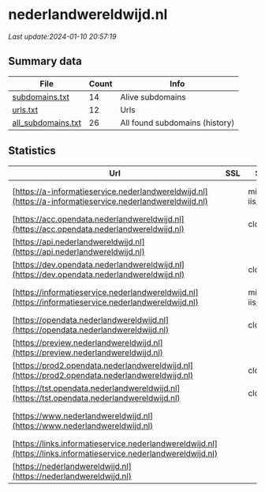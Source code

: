 # nederlandwereldwijd.nl
*Last update:2024-01-10 20:57:19*
## Summary data
| File       | Count | Info |
|------------|-------|------|
|[subdomains.txt](/data/nederlandwereldwijd/subdomains.txt)|14|Alive subdomains|
|[urls.txt](/data/nederlandwereldwijd/urls.txt)|12|Urls|
|[all_subdomains.txt](/data/nederlandwereldwijd/all_subdomains.txt)|26|All found subdomains (history)|
## Statistics
| Url | SSL | Server | Cookie | HSTS | CSP | XFO | XXP | RP | Tech |
|------------|-------|------|------|------|------|------|------|------|------|
|[https://a-informatieservice.nederlandwereldwijd.nl](https://a-informatieservice.nederlandwereldwijd.nl)| |microsoft-iis/10.0|:warning: |:white_check_mark: |:warning: |:white_check_mark: | |:white_check_mark: |Azure HSTS IIS:10.0...|
|[https://acc.opendata.nederlandwereldwijd.nl](https://acc.opendata.nederlandwereldwijd.nl)| |cloudflare|:warning: | | |:white_check_mark: | |:white_check_mark: |Cloudflare Cloudflar...|
|[https://api.nederlandwereldwijd.nl](https://api.nederlandwereldwijd.nl)| | | |:white_check_mark: |:white_check_mark: | |:white_check_mark: |HSTS|
|[https://dev.opendata.nederlandwereldwijd.nl](https://dev.opendata.nederlandwereldwijd.nl)| |cloudflare|:warning: | | |:white_check_mark: | |:white_check_mark: |Cloudflare Cloudflar...|
|[https://informatieservice.nederlandwereldwijd.nl](https://informatieservice.nederlandwereldwijd.nl)| |microsoft-iis/10.0|:warning: |:white_check_mark: |:warning: |:white_check_mark: | |:white_check_mark: |Azure HSTS IIS:10.0...|
|[https://opendata.nederlandwereldwijd.nl](https://opendata.nederlandwereldwijd.nl)| |cloudflare|:warning: |:white_check_mark: |:white_check_mark: |:white_check_mark: |:white_check_mark: |Cloudflare Cloudflar...|
|[https://preview.nederlandwereldwijd.nl](https://preview.nederlandwereldwijd.nl)| | | |:white_check_mark: | | | |:white_check_mark: |HSTS|
|[https://prod2.opendata.nederlandwereldwijd.nl](https://prod2.opendata.nederlandwereldwijd.nl)| |cloudflare|:warning: |:white_check_mark: |:white_check_mark: |:white_check_mark: |:white_check_mark: |Cloudflare Cloudflar...|
|[https://tst.opendata.nederlandwereldwijd.nl](https://tst.opendata.nederlandwereldwijd.nl)| |cloudflare|:warning: | | |:white_check_mark: | |:white_check_mark: |Cloudflare Cloudflar...|
|[https://www.nederlandwereldwijd.nl](https://www.nederlandwereldwijd.nl)| | | |:white_check_mark: |:white_check_mark: | |:white_check_mark: |Bloomreach HSTS HTTP...|
|[https://links.informatieservice.nederlandwereldwijd.nl](https://links.informatieservice.nederlandwereldwijd.nl)| | | | | | | |:white_check_mark: |Nginx|
|[https://nederlandwereldwijd.nl](https://nederlandwereldwijd.nl)| | | |:white_check_mark: |:white_check_mark: | |:white_check_mark: |HSTS HTTP/3|